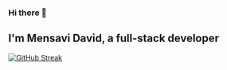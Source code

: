### Hi there 👋
## I'm Mensavi David, a full-stack developer
[![GitHub Streak](https://streak-stats.demolab.com/?user=dm-mensavi)](https://git.io/streak-stats)
<!--
**dm-mensavi/dm-mensavi** is a ✨ _special_ ✨ repository because its `README.md` (this file) appears on your GitHub profile.

Here are some ideas to get you started:

- 🔭 I’m currently working on ...
- 🌱 I’m currently learning ...
- 👯 I’m looking to collaborate on ...
- 🤔 I’m looking for help with ...
- 💬 Ask me about ...
- 📫 How to reach me: ...
- 😄 Pronouns: ...
- ⚡ Fun fact: ...
-->
